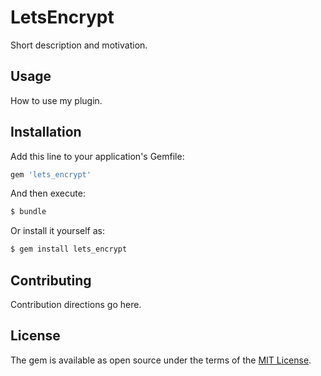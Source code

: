 # LetsEncrypt
Short description and motivation.

## Usage
How to use my plugin.

## Installation
Add this line to your application's Gemfile:

```ruby
gem 'lets_encrypt'
```

And then execute:
```bash
$ bundle
```

Or install it yourself as:
```bash
$ gem install lets_encrypt
```

## Contributing
Contribution directions go here.

## License
The gem is available as open source under the terms of the [MIT License](http://opensource.org/licenses/MIT).
